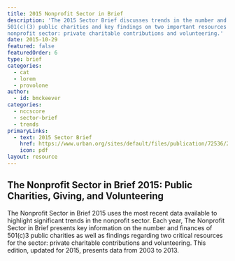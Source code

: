 ```yaml
---
title: 2015 Nonprofit Sector in Brief
description: 'The 2015 Sector Brief discusses trends in the number and finances of 
501(c)(3) public charities and key findings on two important resources for the
nonprofit sector: private charitable contributions and volunteering.'  
date: 2015-10-29
featured: false
featuredOrder: 6
type: brief
categories:
  - cat
  - lorem
  - provolone
author:
  - id: bmckeever
categories:
  - nccscore
  - sector-brief
  - trends
primaryLinks:
  - text: 2015 Sector Brief
    href: https://www.urban.org/sites/default/files/publication/72536/2000497-The-Nonprofit-Sector-in-Brief-2015-Public-Charities-Giving-and-Volunteering.pdf
    icon: pdf
layout: resource
---
```



## The Nonprofit Sector in Brief 2015: Public Charities, Giving, and Volunteering

The Nonprofit Sector in Brief 2015 uses the most recent data available to highlight significant trends in the nonprofit sector. Each year, The Nonprofit Sector in Brief presents key information on the number and finances of 501(c)3 public charities as well as findings regarding two critical resources for the sector: private charitable contributions and volunteering. This edition, updated for 2015, presents data from 2003 to 2013.
